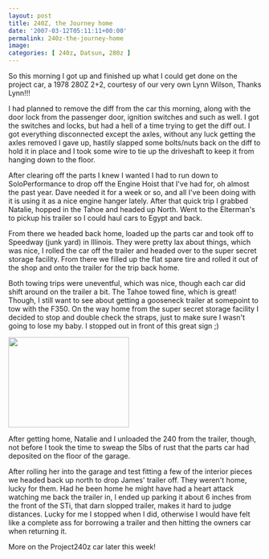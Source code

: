 ```yaml
---
layout: post
title: 240Z, the Journey home
date: '2007-03-12T05:11:11+00:00'
permalink: 240z-the-journey-home
image: 
categories: [ 240z, Datsun, 280z ]
---
```

So this morning I got up and finished up what I could get done on the project car, a 1978 280Z 2+2, courtesy of our very own Lynn Wilson, Thanks Lynn!!!

I had planned to remove the diff from the car this morning, along with the door lock from the passenger door, ignition switches and such as well. I got the switches and locks, but had a hell of a time trying to get the diff out. I got everything disconnected except the axles, without any luck getting the axles removed I gave up, hastily slapped some bolts/nuts back on the diff to hold it in place and I took some wire to tie up the driveshaft to keep it from hanging down to the floor.

After clearing off the parts I knew I wanted I had to run down to SoloPerformance to drop off the Engine Hoist that I've had for, oh almost the past year. Dave needed it for a week or so, and all I've been doing with it is using it as a nice engine hanger lately. After that quick trip I grabbed Natalie, hopped in the Tahoe and headed up North. Went to the Elterman's to pickup his trailer so I could haul cars to Egypt and back.

From there we headed back home, loaded up the parts car and took off to Speedway (junk yard) in Illinois. They were pretty lax about things, which was nice, I rolled the car off the trailer and headed over to the super secret storage facility. From there we filled up the flat spare tire and rolled it out of the shop and onto the trailer for the trip back home.

Both towing trips were uneventful, which was nice, though each car did shift around on the trailer a bit. The Tahoe towed fine, which is great! Though, I still want to see about getting a gooseneck trailer at somepoint to tow with the F350. On the way home from the super secret storage facility I decided to stop and double check the straps, just to make sure I wasn't going to lose my baby. I stopped out in front of this great sign ;)

<A href="http://www.flickr.com/photos/chammond/418362758/" target=_blank><IMG height=180 alt="" src="http://farm1.static.flickr.com/163/418362758_05c140ca13_m.jpg" width=240 border=0></A> 

After getting home, Natalie and I unloaded the 240 from the trailer, though, not before I took the time to sweap the 5lbs of rust that the parts car had deposited on the floor of the garage.

After rolling her into the garage and test fitting a few of the interior pieces we headed back up north to drop James' trailer off. They weren't home, lucky for them. Had he been home he might have had a heart attack watching me back the trailer in, I ended up parking it about 6 inches from the front of the STi, that darn slopped trailer, makes it hard to judge distances. Lucky for me I stopped when I did, otherwise I would have felt like a complete ass for borrowing a trailer and then hitting the owners car when returning it.

More on the Project240z car later this week!
